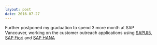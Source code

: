 ```yaml
---
layout: post
date: 2016-07-27
---
```


Further postponed my graduation to spend 3 more month at SAP Vancouver, working on the customer outreach applications using [SAPUI5](https://sapui5.hana.ondemand.com/), [SAP Fiori](https://www.sap.com/canada/products/fiori.html) and [SAP HANA](https://www.sap.com/canada/products/hana.html)
